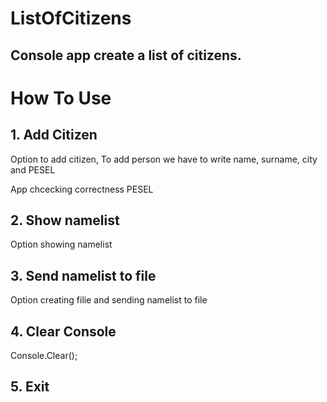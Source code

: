 # ListOfCitizens
## Console app create a list of citizens. 

# How To Use
## 1. Add Citizen
Option to add citizen, 
To add person we have to write
name, surname, city and PESEL

App chcecking correctness PESEL

## 2. Show namelist

Option showing namelist

## 3. Send namelist to file

Option creating filie and sending namelist to file

## 4. Clear Console

Console.Clear();

## 5. Exit
